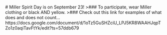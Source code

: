 <br/>
# Miller Spirit Day is on September 23!
>### To participate, wear Miller clothing or black AND yellow.
>###  Check out this link for examples of what does and does not count...
https://docs.google.com/document/d/1oTz5GuSHZciU_LPJ5KR8WAAHJqpTZo1z0aqiTavFtYk/edit?ts=57ddb679
